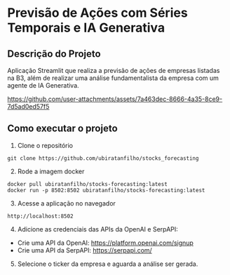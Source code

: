 # Previsão de Ações com Séries Temporais e IA Generativa

## Descrição do Projeto
Aplicação Streamlit que realiza a previsão de ações de empresas listadas na B3, além de realizar uma análise fundamentalista da empresa com um agente de IA Generativa.

https://github.com/user-attachments/assets/7a463dec-8666-4a35-8ce9-7d5ad0ed57f5

## Como executar o projeto
1. Clone o repositório
```
git clone https://github.com/ubiratanfilho/stocks_forecasting
```

2. Rode a imagem docker
```
docker pull ubiratanfilho/stocks-forecasting:latest
docker run -p 8502:8502 ubiratanfilho/stocks-forecasting:latest
```

3. Acesse a aplicação no navegador
```
http://localhost:8502
```

4. Adicione as credenciais das APIs da OpenAI e SerpAPI:
- Crie uma API da OpenAI: https://platform.openai.com/signup
- Crie uma API da SerpAPI: https://serpapi.com/

5. Selecione o ticker da empresa e aguarda a análise ser gerada.

